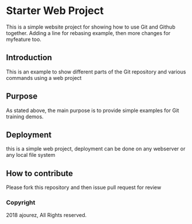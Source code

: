 # Starter Web Project

This is a simple website project for showing 
how to use Git and Github together. Adding a line 
for rebasing example, then more
changes for myfeature too.

## Introduction
This is an example to show different parts of the Git repository and 
various commands using a web project

## Purpose
As stated above, the main purpose is to provide simple examples for Git training demos.

## Deployment
this is a simple web project, deployment can be done on any webserver
or any local file system

## How to contribute

Please fork this repository and then issue pull request for review

### Copyright
2018 ajourez, All Rights reserved.

